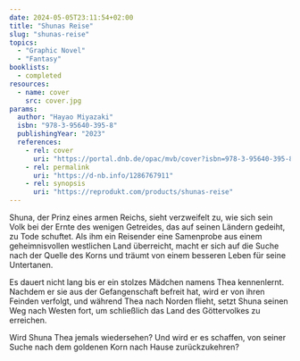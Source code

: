 ```yaml
---
date: 2024-05-05T23:11:54+02:00
title: "Shunas Reise"
slug: "shunas-reise"
topics:
  - "Graphic Novel"
  - "Fantasy"
booklists:
  - completed
resources:
  - name: cover
    src: cover.jpg
params:
  author: "Hayao Miyazaki"
  isbn: "978-3-95640-395-8"
  publishingYear: "2023"
  references:
    - rel: cover
      uri: "https://portal.dnb.de/opac/mvb/cover?isbn=978-3-95640-395-8"
    - rel: permalink
      uri: "https://d-nb.info/1286767911"
    - rel: synopsis
      uri: "https://reprodukt.com/products/shunas-reise"
---
```


Shuna, der Prinz eines armen Reichs, sieht verzweifelt zu, wie sich sein Volk 
bei der Ernte des wenigen Getreides, das auf seinen Ländern gedeiht, zu Tode 
schuftet. Als ihm ein Reisender eine Samenprobe aus einem geheimnisvollen 
westlichen Land überreicht, macht er sich auf die Suche nach der Quelle des 
Korns und träumt von einem besseren Leben für seine Untertanen. 

Es dauert nicht lang bis er ein stolzes Mädchen namens Thea kennenlernt. Nachdem 
er sie aus der Gefangenschaft befreit hat, wird er von ihren Feinden verfolgt, 
und während Thea nach Norden flieht, setzt Shuna seinen Weg nach Westen fort, um 
schließlich das Land des Göttervolkes zu erreichen.

Wird Shuna Thea jemals wiedersehen? Und wird er es schaffen, von seiner Suche 
nach dem goldenen Korn nach Hause zurückzukehren?